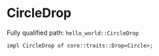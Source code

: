# CircleDrop

Fully qualified path: `hello_world::CircleDrop`

<pre><code class="language-rust">impl CircleDrop of core::traits::Drop&lt;Circle&gt;;</code></pre>

